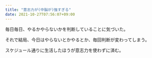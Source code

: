 ```yaml
---
title: "意志力が(中脳が)強すぎる"
date: 2021-10-27T07:56:07+09:00
---
```


毎日毎日、やるかやらないかを判断していることに気づいた。

それで結局、今日はやらないとかやるとか、毎回判断が変わってしまう。

スケジュール通りに生活したほうが意志力を使わずに済む。
